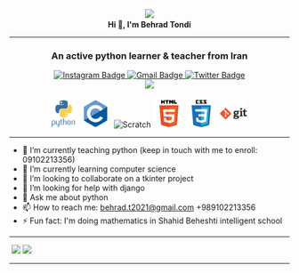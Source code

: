 <div id="header" align="center">
  <img src="https://media.giphy.com/media/M9gbBd9nbDrOTu1Mqx/giphy.gif" width="100"/>
</div>

<div id="header" align="center">
  <b>Hi 👋, I'm Behrad Tondi</b>
</div>

---

<div align="center">
  <h3>An active python learner & teacher from Iran</h3>
</div>

<div id="badges" align="center">
  <a href="https://www.instagram.com/">
    <img src="https://img.shields.io/badge/Instagram-white?style=for-the-badge&logo=Instagram" alt="Instagram Badge"/>
  </a>
  <a href="https://mail.google.com/mail/?view=cm&source=mailto&to=behrad.t2021@gmail.com/">
    <img src="https://img.shields.io/badge/Email-white?style=for-the-badge&logo=gmail" alt="Gmail Badge"/>
  </a>
  <a href="https://www.behforoosh.com/">
    <img src="https://img.shields.io/badge/Behforoosh-white?style=for-the-badge" alt="Twitter Badge"/>
  </a>
</div>

<div align="center">
  <img src="https://komarev.com/ghpvc/?username=behrad26">
</div>
<br>
<div align="center">
  <img src="https://github.com/devicons/devicon/blob/master/icons/python/python-original-wordmark.svg" title="Python" alt="Python" width="50" height="50"/>&nbsp;
  <img src="https://github.com/devicons/devicon/blob/master/icons/c/c-original.svg" title="C" alt="C" width="50" height="50"/>&nbsp;
  <img src="https://upload.wikimedia.org/wikipedia/commons/d/d6/Scratch_Logo.svg" title="Scratch" alt="Scratch" width="148" height="50"/>&nbsp;
  <img src="https://github.com/devicons/devicon/blob/master/icons/html5/html5-original-wordmark.svg" title="Html" alt="Html" width="50" height="50"/>&nbsp;
  <img src="https://github.com/devicons/devicon/blob/master/icons/css3/css3-original-wordmark.svg" title="Css" alt="Css" width="50" height="50"/>&nbsp;
  <img src="https://github.com/devicons/devicon/blob/master/icons/git/git-original-wordmark.svg" title="Git" alt="Git" width="50" height="50"/>&nbsp;
</div>

---

- 🔭 I’m currently teaching python (keep in touch with me to enroll: 09102213356)
- 🌱 I’m currently learning computer science
- 👯 I’m looking to collaborate on a tkinter project
- 🤔 I’m looking for help with django
- 💬 Ask me about python
- 📫 How to reach me: behrad.t2021@gmail.com +989102213356
- ⚡ Fun fact: I'm doing mathematics in Shahid Beheshti intelligent school

---

![]()
<img height=150 src="https://github-readme-stats.vercel.app/api?username=behrad26">
<img height=150 src="https://github-readme-stats.vercel.app/api/top-langs?username=behrad26">

---
